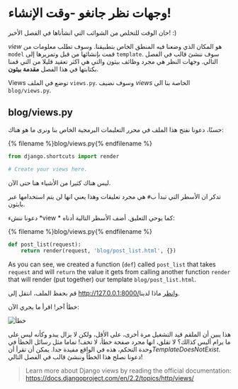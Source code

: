 # وجهات نظر جانغو -وقت الإنشاء!

حان الوقت للتخلص من الشوائب التي انشأناها في الفصل الأخير! :)

*view* هو المكان الذي وضعنا فيه المنطق الخاص بتطبيقنا. وسوف تطلب معلومات من `model` قمت بإنشائها من قبل وتمريرها إلى `template`. سوف ننشئ قالب في الفصل التالي. وجهات النظر هي مجرد وظائف بيثون والتي هي اكثر تعقيد قليلا من التي قمنا بكتابتها في هذا الفصل **مقدمة بيثون**.

Views توضع في الملف `views.py`. وسوف نضيف *views* الخاصة بنا الى `blog/views.py`.

## blog/views.py

حسنًا، دعونا نفتح هذا الملف في محرر التعليمات البرمجية الخاص بنا ونرى ما هو هناك:

{% filename %}blog/views.py{% endfilename %}

```python
from django.shortcuts import render

# Create your views here.
```

ليس هناك كثيرا من الأشياء هنا حتى الآن.

تدكر ان الأسطر التي تبدأ ب`#` هي مجرد تعليقات وهذا يعني انها لن يتم استخدامها عبر بايثون.

دعونا ننشء *view * كما يوحي التعليق. أضف الأسطر التالية أدناه:

{% filename %}blog/views.py{% endfilename %}

```python
def post_list(request):
    return render(request, 'blog/post_list.html', {})
```

As you can see, we created a function (`def`) called `post_list` that takes `request` and will `return` the value it gets from calling another function `render` that will render (put together) our template `blog/post_list.html`.

قم بحفظ الملف، انتقل إلى http://127.0.0.1:8000/وانظر ماذا لدينا.

خطأ آخر! اقرأ ما يجري الآن:

![خطأ](images/error.png)

هذا يبين أن الملقم قيد التشغيل مرة أخرى، على الأقل، ولكن لا يزال يبدو وكأنه ليس على ما يرام أليس كذالك؟ لا تقلق، انها مجرد صفحة خطأ، لا تخف! تماما مثل رسائل الخطأ في وحدة التحكم، هذه في الواقع مفيدة جدا. يمكن أن تقرأ أن*TemplateDoesNotExist*. دعونا نصلح هذا الخطأ وننشئ قالب في الفصل التالي!

> Learn more about Django views by reading the official documentation: https://docs.djangoproject.com/en/2.2/topics/http/views/